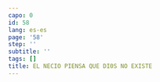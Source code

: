```yaml
---
capo: 0
id: 58
lang: es-es
page: '58'
step: ''
subtitle: ''
tags: []
title: EL NECIO PIENSA QUE DI0S NO EXISTE
---
```

